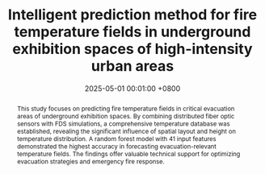 ---
title:          "Intelligent prediction method for fire temperature fields in underground exhibition spaces of high-intensity urban areas"
date:           2025-05-01 00:01:00 +0800
selected:       false
pub:            "Case Studies in Thermal Engineering"
pub_date:       "2025"
abstract: >-
 This study focuses on predicting fire temperature fields in critical evacuation areas of underground exhibition spaces. By combining distributed fiber optic sensors with FDS simulations, a comprehensive temperature database was established, revealing the significant influence of spatial layout and height on temperature distribution. A random forest model with 41 input features demonstrated the highest accuracy in forecasting evacuation-relevant temperature fields. The findings offer valuable technical support for optimizing evacuation strategies and emergency fire response.
cover:          /assets/images/covers/cover25-3.png
authors:
- Yuan Shi,Yang Zhou,Guanhua Qu*,Lan Wang,Rong Wang,Zenghui Liu*.
links:
  Paper: http://dx.doi.org/10.1016/j.csite.2025.106211
---